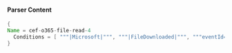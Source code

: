 #### Parser Content
```Java
{
Name = cef-o365-file-read-4
  Conditions = [ """|Microsoft|""", """|FileDownloaded|""", """eventId=""" ]
}
```